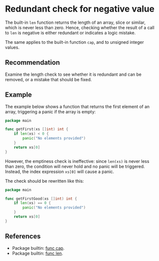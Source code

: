 # Redundant check for negative value
The built-in `len` function returns the length of an array, slice or similar, which is never less than zero. Hence, checking whether the result of a call to `len` is negative is either redundant or indicates a logic mistake.

The same applies to the built-in function `cap`, and to unsigned integer values.


## Recommendation
Examine the length check to see whether it is redundant and can be removed, or a mistake that should be fixed.


## Example
The example below shows a function that returns the first element of an array, triggering a panic if the array is empty:


```go
package main

func getFirst(xs []int) int {
	if len(xs) < 0 {
		panic("No elements provided")
	}
	return xs[0]
}

```
However, the emptiness check is ineffective: since `len(xs)` is never less than zero, the condition will never hold and no panic will be triggered. Instead, the index expression `xs[0]` will cause a panic.

The check should be rewritten like this:


```go
package main

func getFirstGood(xs []int) int {
	if len(xs) == 0 {
		panic("No elements provided")
	}
	return xs[0]
}

```

## References
* Package builtin: [func cap](https://golang.org/pkg/builtin/#cap).
* Package builtin: [func len](https://golang.org/pkg/builtin/#len).
